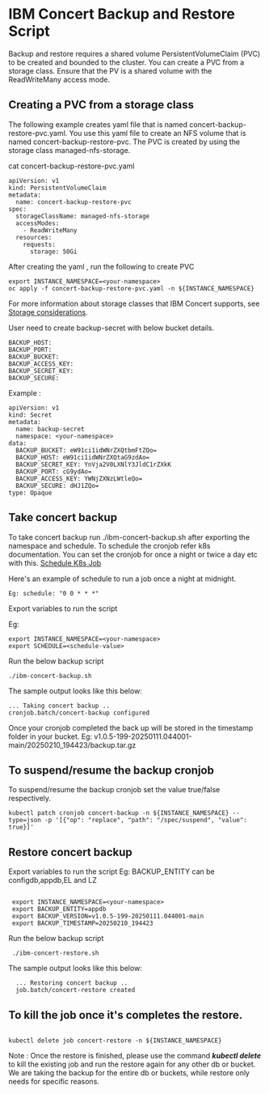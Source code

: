 
# IBM  Concert Backup and Restore Script
Backup and restore requires a shared volume PersistentVolumeClaim (PVC) to be created and bounded to the cluster. You can create a PVC from a storage class. Ensure that the PV is a shared volume with the ReadWriteMany access mode.

## Creating a PVC from a storage class
The following example creates yaml file that is named concert-backup-restore-pvc.yaml. You use this yaml file to create an NFS volume that is named concert-backup-restore-pvc. The PVC is created by using the storage class managed-nfs-storage.

cat concert-backup-restore-pvc.yaml

```
apiVersion: v1
kind: PersistentVolumeClaim
metadata:
  name: concert-backup-restore-pvc 
spec:
  storageClassName: managed-nfs-storage 
  accessModes:
    - ReadWriteMany
  resources:
    requests:
      storage: 50Gi
```

After creating the yaml , run the following to create PVC 

```
export INSTANCE_NAMESPACE=<your-namespace>
oc apply -f concert-backup-restore-pvc.yaml -n ${INSTANCE_NAMESPACE}
```

For more information about storage classes that IBM Concert supports, see [Storage considerations](https://www.ibm.com/docs/en/concert?topic=requirements-storage-considerations).


User need to create backup-secret with below bucket details. 

```
BACKUP_HOST:
BACKUP_PORT:
BACKUP_BUCKET:
BACKUP_ACCESS_KEY:
BACKUP_SECRET_KEY:
BACKUP_SECURE:

```

Example : 

```
apiVersion: v1
kind: Secret
metadata:
  name: backup-secret
  namespace: <your-namespace>
data:
  BACKUP_BUCKET: eW91ci1idWNrZXQtbmFtZQo=
  BACKUP_HOST: eW91ci1idWNrZXQtaG9zdAo=
  BACKUP_SECRET_KEY: YnVja2V0LXNlY3JldC1rZXkK
  BACKUP_PORT: cG9ydAo=
  BACKUP_ACCESS_KEY: YWNjZXNzLWtleQo=
  BACKUP_SECURE: dHJ1ZQo=
type: Opaque

```

## Take concert backup

To take concert backup run ./ibm-concert-backup.sh after exporting the namespace and schedule. To schedule the cronjob refer k8s documentation. You can set the cronjob for once a night or twice a day etc with this. [Schedule K8s Job](https://kubernetes.io/docs/concepts/workloads/controllers/cron-jobs/#writing-a-cronjob-spec)

Here's an example of schedule to run a job once a night at midnight. 

```
Eg: schedule: "0 0 * * *"
```

Export variables to run the script

Eg: 

```
export INSTANCE_NAMESPACE=<your-namespace>
export SCHEDULE=<schedule-value>
```

Run the below backup script 

```
./ibm-concert-backup.sh

```

The sample output looks like this below: 

```
... Taking concert backup ..
cronjob.batch/concert-backup configured
```

Once your cronjob completed the back up will be stored in the timestamp folder in your bucket. 
Eg: v1.0.5-199-20250111.044001-main/20250210_194423/backup.tar.gz

## To suspend/resume the backup cronjob
To suspend/resume the backup cronjob set the value true/false respectively. 

```
kubectl patch cronjob concert-backup -n ${INSTANCE_NAMESPACE} --type=json -p '[{"op": "replace", "path": "/spec/suspend", "value": true}]'
```

## Restore concert backup

Export variables to run the script
Eg: 
BACKUP_ENTITY can be configdb,appdb,EL and LZ

```

 export INSTANCE_NAMESPACE=<your-namespace>
 export BACKUP_ENTITY=appdb
 export BACKUP_VERSION=v1.0.5-199-20250111.044001-main
 export BACKUP_TIMESTAMP=20250210_194423
```

Run the below backup script 
```
 ./ibm-concert-restore.sh
```

The sample output looks like this below: 
```
  ... Restoring concert backup ..
  job.batch/concert-restore created

```


## To kill the job once it's completes the restore. 

```

kubectl delete job concert-restore -n ${INSTANCE_NAMESPACE}

```
Note : Once the restore is finished, please use the command __*kubectl delete*__ to kill the existing job and run the restore again for any other db or bucket. We are taking the backup for the entire db or buckets, while restore only needs for specific reasons. 




